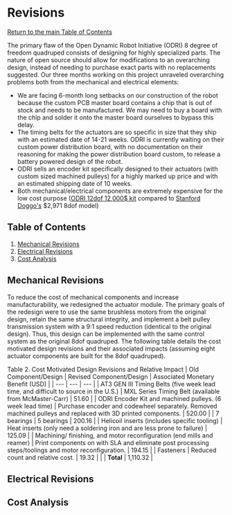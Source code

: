 # Revisions
[Return to the main Table of Contents](https://github.com/EmiliaPsacharopoulos/Formatting#table-of-contents)

The primary flaw of the Open Dynamic Robot Initiative (ODRI) 8 degree of freedom quadruped consists of designing for highly specialized parts. The nature of open source should allow for modifications to an overarching design, instead of needing to purchase exact parts with no replacements suggested. Our three months working on this project unraveled overarching problems both from the mechanical and electrical elements:
* We are facing 6-month long setbacks on our construction of the robot because the custom PCB master board contains a chip that is out of stock and needs to be manufactured. We may need to buy a board with the chip and solder it onto the master board ourselves to bypass this delay.
* The timing belts for the actuators are so specific in size that they ship with an estimated date of 14-21 weeks. ODRI is currently waiting on their custom power distribution board, with no documentation on their reasoning for making the power distribution board custom, to release a battery powered design of the robot.
* ODRI sells an encoder kit specifically designed to their actuators (with custom sized machined pulleys) for a highly marked up price and with an estimated shipping date of 10 weeks.
* Both mechanical/electrical components are extremely expensive for the low cost purpose ([ODRI 12dof 12,000$ kit](https://solo.pal-robotics.com/solo) compared to [Stanford Doggo's](https://github.com/Nate711/StanfordDoggoProject) $2,971 8dof model)

## Table of Contents 
1. [Mechanical Revisions](https://github.com/EmiliaPsacharopoulos/Quadruped-8dof-Robot/blob/main/Revisions/README.md#mechanical-revisions)
2. [Electrical Revisions](https://github.com/EmiliaPsacharopoulos/Quadruped-8dof-Robot/blob/main/Revisions/README.md#electrical-revisions)
3. [Cost Analysis](https://github.com/EmiliaPsacharopoulos/Quadruped-8dof-Robot/blob/main/Revisions/README.md#cost-analysis)


## Mechanical Revisions
To reduce the cost of mechanical components and increase manufacturability, we redesigned the actuator module. The primary goals of the redesign were to use the same brushless motors from the original design, retain the same structural integrity, and implement a belt pulley transmission system with a 9:1 speed reduction (identical to the original design). Thus, this design can be implemented with the same control system as the original 8dof quadruped. The following table details the cost motivated design revisions and their associated impacts (assuming eight actuator components are built for the 8dof quadruped).

Table 2. Cost Motivated Design Revisions and Relative Impact
| Old Component/Design | Revised Component/Design | Associated Monetary Benefit (USD) |
| --- | --- | --- |
| AT3 GEN III Timing Belts (five week lead time, and difficult to source in the U.S.) | MXL Series Timing Belt (available from McMaster-Carr) | 51.60 |
| ODRI Encoder Kit and machined pulleys. (6 week lead time) | Purchase encoder and codewheel separately. Removed machined pulleys and replaced with 3D printed components. | 520.00 |
| 7 bearings | 5 bearings | 200.16 |
| Helicoil inserts (includes specific tooling) | Heat inserts (only need a soldering iron and are less prone to failure) | 125.09 |
| Machining/ finishing, and motor reconfiguration (end mills and reamer) | Print components on with SLA and eliminate post processing steps/toolings and motor reconfiguration. | 194.15 |
| Fasteners | Reduced count and relative cost. | 19.32 |
|   | **Total** | 1,110.32 |


## Electrical Revisions


## Cost Analysis
